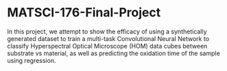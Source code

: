 # MATSCI-176-Final-Project

In this project, we attempt to show the efficacy of using a synthetically generated dataset to train a multi-task Convolutional Neural Network to classify Hyperspectral Optical Microscope (HOM) data cubes between substrate vs material, as well as predicting the oxidation time of the sample using regression.
